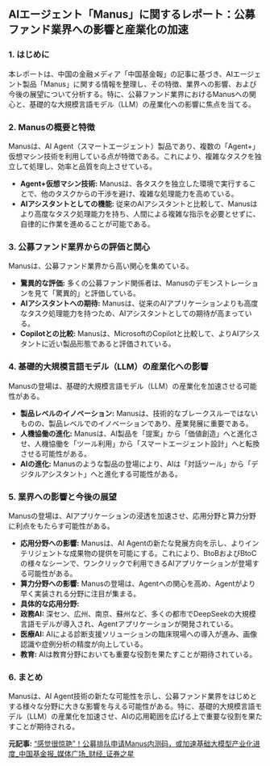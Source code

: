 ## AIエージェント「Manus」に関するレポート：公募ファンド業界への影響と産業化の加速

### 1. はじめに

本レポートは、中国の金融メディア「中国基金報」の記事に基づき、AIエージェント製品「Manus」に関する情報を整理し、その特徴、業界への影響、および今後の展望について分析する。特に、公募ファンド業界におけるManusへの関心と、基礎的な大規模言語モデル（LLM）の産業化への影響に焦点を当てる。

### 2. Manusの概要と特徴

Manusは、AI Agent（スマートエージェント）製品であり、複数の「Agent+」仮想マシン技術を利用している点が特徴である。これにより、複雑なタスクを独立して処理し、効率と品質を向上させている。

* **Agent+仮想マシン技術:** Manusは、各タスクを独立した環境で実行することで、他のタスクからの干渉を避け、複雑な処理能力を高めている。
* **AIアシスタントとしての機能:** 従来のAIアシスタントと比較して、Manusはより高度なタスク処理能力を持ち、人間による複雑な指示を必要とせずに、自律的に作業を進めることが可能である。

### 3. 公募ファンド業界からの評価と関心

Manusは、公募ファンド業界から高い関心を集めている。

* **驚異的な評価:** 多くの公募ファンド関係者は、Manusのデモンストレーションを見て「驚異的」と評価している。
* **AIアシスタントへの期待:** Manusは、従来のAIアプリケーションよりも高度なタスク処理能力を持つため、AIアシスタントとしての期待が高まっている。
* **Copilotとの比較:** Manusは、MicrosoftのCopilotと比較して、よりAIアシスタントに近い製品形態であると評価されている。

### 4. 基礎的大規模言語モデル（LLM）の産業化への影響

Manusの登場は、基礎的大規模言語モデル（LLM）の産業化を加速させる可能性がある。

* **製品レベルのイノベーション:** Manusは、技術的なブレークスルーではないものの、製品レベルでのイノベーションであり、産業発展に重要である。
* **人機協働の進化:** Manusは、AI製品を「提案」から「価値創造」へと進化させ、人機協働を「ツール利用」から「スマートエージェント設計」へと転換させる可能性がある。
* **AIの進化:** Manusのような製品の登場により、AIは「対話ツール」から「デジタルアシスタント」へと進化する可能性がある。

### 5. 業界への影響と今後の展望

Manusの登場は、AIアプリケーションの浸透を加速させ、応用分野と算力分野に利点をもたらす可能性がある。

* **応用分野への影響:** Manusは、AI Agentの新たな発展方向を示し、よりインテリジェントな成果物の提供を可能にする。これにより、BtoBおよびBtoCの様々なシーンで、ワンクリックで利用できるAIアプリケーションが登場する可能性がある。
* **算力分野への影響:** Manusの登場は、Agentへの関心を高め、Agentがより早く実装される分野に注目が集まる。
* **具体的な応用分野:**
 * **政務AI:** 深セン、広州、南京、蘇州など、多くの都市でDeepSeekの大規模言語モデルが導入され、Agentアプリケーションが開発されている。
 * **医療AI:** AIによる診断支援ソリューションの臨床現場への導入が進み、画像認識や症例分析の精度が向上している。
 * **教育:** AIは教育分野においても重要な役割を果たすことが期待されている。

### 6. まとめ

Manusは、AI Agent技術の新たな可能性を示し、公募ファンド業界をはじめとする様々な分野に大きな影響を与える可能性がある。特に、基礎的大規模言語モデル（LLM）の産業化を加速させ、AIの応用範囲を広げる上で重要な役割を果たすことが期待される。



**元記事:** [“感觉很惊艳”！公募排队申请Manus内测码，或加速基础大模型产业化进度_中国基金报_媒体广场_财经_证券之星](https://wap.stockstar.com/detail/IG2025031600003118)